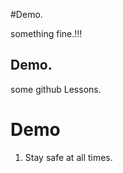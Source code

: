 #Demo.


something fine.!!!


## Demo.


some github Lessons.


# Demo 

1. Stay safe at all times.
